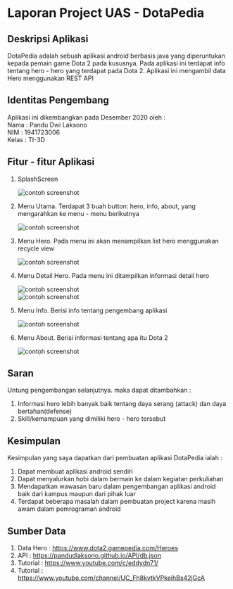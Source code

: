 # Laporan Project UAS - DotaPedia

## Deskripsi Aplikasi

DotaPedia adalah sebuah aplikasi android berbasis java yang diperuntukan kepada pemain game Dota 2 pada kususnya. Pada aplikasi ini terdapat info tentang hero - hero yang terdapat pada Dota 2. Aplikasi ini mengambil data Hero menggunakan REST API

## Identitas Pengembang
Aplikasi ini dikembangkan pada Desember 2020 oleh : <br>
Nama : Pandu Dwi Laksono <br>
NIM  : 1941723006 <br>
Kelas : TI-3D

## Fitur - fitur Aplikasi

1. SplashScreen

    ![contoh screenshot](img/1.png)<br>

2. Menu Utama. Terdapat 3 buah button: hero, info, about, yang mengarahkan ke menu - menu berikutnya

    ![contoh screenshot](img/2.png)<br>

3. Menu Hero. Pada menu ini akan menampilkan list hero menggunakan recycle view

    ![contoh screenshot](img/3.png)<br>

4. Menu Detail Hero. Pada menu ini ditampilkan informasi detail hero 

    ![contoh screenshot](img/4.png)<br>
    ![contoh screenshot](img/5.png)<br>

5. Menu Info. Berisi info tentang pengembang aplikasi 

    ![contoh screenshot](img/6.png)<br>

6. Menu About. Berisi informasi tentang apa itu Dota 2

    ![contoh screenshot](img/7.png)<br>

## Saran 

Untung pengembangan selanjutnya. maka dapat ditambahkan :
1. Informasi hero lebih banyak baik tentang daya serang (attack) dan daya bertahan(defense)
2. Skill/kemampuan yang dimiliki hero - hero tersebut

## Kesimpulan

Kesimpulan yang saya dapatkan dari pembuatan aplikasi DotaPedia ialah :
1. Dapat membuat aplikasi android sendiri
2. Dapat menyalurkan hobi dalam bermain ke dalam kegiatan perkuliahan
3. Mendapatkan wawasan baru dalam pengembangan aplikasi android baik dari kampus maupun dari pihak luar
4. Terdapat beberapa masalah dalam pembuatan project karena masih awam dalam pemrograman android

## Sumber Data

1. Data Hero : https://www.dota2.gamepedia.com/Heroes
2. API : https://pandudlaksono.github.io/API/db.json
3. Tutorial : https://www.youtube.com/c/eddydn71/
4. Tutorial : https://www.youtube.com/channel/UC_Fh8kvtkVPkeihBs42jGcA


